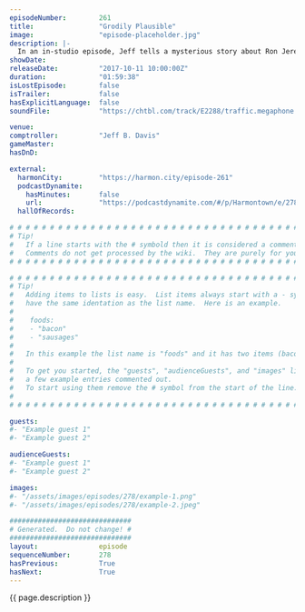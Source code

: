 ```yaml
---
episodeNumber:        261
title:                "Grodily Plausible"
image:                "episode-placeholder.jpg"
description: |-
  In an in-studio episode, Jeff tells a mysterious story about Ron Jeremy and Dan discusses the tragedy in Las Vegas as well as the effect of easily-available smut on the web on today's youth. Then the role playing gang ventures forth in their exploits.
showDate:             
releaseDate:          "2017-10-11 10:00:00Z"
duration:             "01:59:38"
isLostEpisode:        false
isTrailer:            false
hasExplicitLanguage:  false
soundFile:            "https://chtbl.com/track/E2288/traffic.megaphone.fm/STA9796926661.mp3?updated=1596587868"

venue:                
comptroller:          "Jeff B. Davis"
gameMaster:           
hasDnD:               

external:
  harmonCity:         "https://harmon.city/episode-261"
  podcastDynamite:
    hasMinutes:       false
    url:              "https://podcastdynamite.com/#/p/Harmontown/e/278/261"
  hallOfRecords:      

# # # # # # # # # # # # # # # # # # # # # # # # # # # # # # # # # # # # # # # # # # # # #
# Tip!
#   If a line starts with the # symbold then it is considered a comment.
#   Comments do not get processed by the wiki.  They are purely for your information.
# # # # # # # # # # # # # # # # # # # # # # # # # # # # # # # # # # # # # # # # # # # # #

# # # # # # # # # # # # # # # # # # # # # # # # # # # # # # # # # # # # # # # # # # # # #
# Tip!
#   Adding items to lists is easy.  List items always start with a - symbol and have
#   have the same identation as the list name.  Here is an example.
#
#    foods:
#    - "bacon"
#    - "sausages"
#
#   In this example the list name is "foods" and it has two items (bacon, and sausages).
#
#   To get you started, the "guests", "audienceGuests", and "images" lists below have
#   a few example entries commented out.
#   To start using them remove the # symbol from the start of the line.
#
# # # # # # # # # # # # # # # # # # # # # # # # # # # # # # # # # # # # # # # # # # # # #

guests:
#- "Example guest 1"
#- "Example guest 2"

audienceGuests:
#- "Example guest 1"
#- "Example guest 2"

images:
#- "/assets/images/episodes/278/example-1.png"
#- "/assets/images/episodes/278/example-2.jpeg"

##############################
# Generated.  Do not change! #
##############################
layout:               episode
sequenceNumber:       278
hasPrevious:          True
hasNext:              True
---
```


<!-- The episode description will be rendered here -->
{{ page.description }}

<!-- Add your content BELOW here -->
<!-- vvvvvvvvvvvvvvvvvvvvvvvvvvv -->




<!-- ^^^^^^^^^^^^^^^^^^^^^^^^^^^ -->
<!-- Add your content ABOVE here -->

<!-- The episode gallery will be rendered here -->